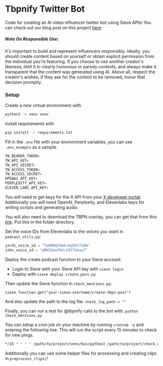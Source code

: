 # Tbpnify Twitter Bot

Code for creating an AI video influencer twitter bot using Sieve APIs!
You can check out our blog post on this project [here](https://www.sievedata.com/blog/ai-video-influencer-bot)

##### Note On Responsible Use:

It's important to build and represent influencers responsibly. Ideally, you should create content based on yourself or obtain explicit permission from the individual you're featuring. If you choose to use another creator's likeness, limit it to clearly humorous or parody contexts, and always make it transparent that the content was generated using AI. Above all, respect the creator's wishes, if they ask for the content to be removed, honor that decision promptly.

### Setup

Create a new virtual environment with

```bash
python3 -m venv venv
```

Install requirements with

```bash
pip install -r requirements.txt
```

Fill in the `.env` file with your environment variables, you can use `.env_example` as a sample.

```python
TW_BEARER_TOKEN=
TW_API_KEY=
TW_API_SECRET=
TW_ACCESS_TOKEN=
TW_ACCESS_SECRET=
OPENAI_API_KEY=
PERPLEXITY_API_KEY=
ELEVEN_LABS_API_KEY=
```

You will need to get keys for the X API from your [X developer portal](https://developer.x.com). Additionally you will need OpenAI, Perplexity, and Elevenlabs keys for writing scripts and generating audio.

You will also need to download the TBPN overlay, you can get that from this [link](https://storage.googleapis.com/sieve-public-data/overlay.mov). Put this in the folder directory.

Set the voice IDs from Elevenlabs to the voices you want in `podcast_utils.py`:

```python
jordi_voice_id = "Tw6MHQ70AkrkqFDf75BN"
john_voice_id = "qMH3IpwT6hc2977abay7"
```

Deploy the create podcast function to your Sieve account:

- Login to Sieve with your Sieve API key with `sieve login`
- Deploy with `sieve deploy create_post.py`

Then update the Sieve function in `check_mentions.py`:

`sieve.function.get("your-sieve-username/create-tbpn-post")`

And also update the path to the log file: `check_log_path = ""`

Finally, you can run a test for @tbpnify calls to the bot with: `python check_mentions.py`

You can setup a cron job on your machine by running `crontab -e` and entering the following line:
This will run the script every 15 minutes to check for new pings.

```bash
*/15 * * * * /path/to/project/venv/bin/python3 /path/to/project/check_mentions.py >> /path/to/project/cron.log 2>&1
```

Additionally you can use some helper files for processing and creating clips in `preprocess_clips/`!
